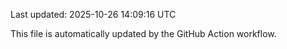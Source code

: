 Last updated: 2025-10-26 14:09:16 UTC

This file is automatically updated by the GitHub Action workflow.
